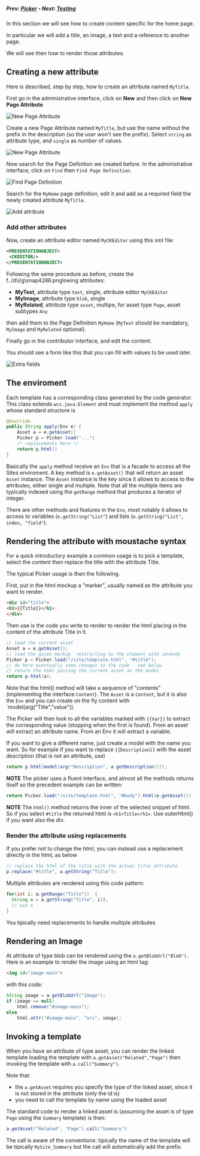 ##### Prev:  [Picker](Picker.md) - Next:  [Testing](Testing.md)

In this section we will see how to create content specific for the home page.

In particular we will add a title, an image, a text and a reference to another page.

We will see then how to render those attributes.

## Creating a new attribute

Here is described, step by step, how to create an attribute named `MyTitle`.

First go in the administrative interface, click on **New** and then click on **New Page Attribute**

![New Page Attribute](../img/snap4806.png)

Create a new Page Attribute named `MyTitle`, but use the name without the prefix in the description (so the user won't see the prefix). Select `string` as attribute type, and `single` as number of values.

![New Page Attribute ](../img/snap4829.png)

Now search for the Page Definition we created before. In the administrative interface, click on `Find` then `Find Page Definition`.

![Find Page Definition](../img/snap6558.png)

Search for the `MyHome` page definition, edit it and add as a required field the newly created attribute `MyTitle`.

![Add attribute](../img/snap7313.png)

### Add other attributes

Now, create an attribute editor named `MyCKEditor` using this xml file:

```xml
<PRESENTATIONOBJECT>
 <CKEDITOR/>
</PRESENTATIONOBJECT>
```

Following the same procedure as before, create the f../d\i/g\snap4286.pnglowing attributes:

- **MyText**, attribute type `text`, single, attribute editor `MyCKEditor`
- **MyImage**, attribute type `blob`, single
- **MyRelated**, attribute type `asset`, multipe, for asset type `Page`, asset subtypes `Any`

then add them to the Page Definition `MyHome` (`MyText` should be mandatory, `MyImage` and `MyRelated` optional).

Finally go in the contributor interface, and edit the content.  

You should see a form like this that you can fill with values to be used later.

![Extra fields](../img/snap4286.png)

## The enviroment

Each template has a corresponding class generated by the code generator. This class extends `wcs.java.Element` and must implement the method `apply` whose standard structure is

```java
@Override
public String apply(Env e) {
	Asset a = e.getAsset()
    Picker p = Picker.load("...")
    /* replacements here */
    return p.html() 
}
```

Basically the `apply` method receive an `Env` that is a facade to access all the Sites enviroment.  A key method is `e.getAsset()` that will return an asset `Asset` instance. The `Asset` instance is the key since it allows to access to the attributes, either single and multiple. Note that all the multiple items are typically indexed using the `getRange` method that produces a iterator of integer.

There are other methods and features in the `Env`, most notably it allows to access to variables (`e.getString("List"`) and lists (`e.getString("List", index, "field"`). 


## Rendering the attribute with moustache syntax

For a quick introductory example a common usage is to pick a template, select the content then replace the title with the attribute Title. 

The typical Picker usage is then the following.

First, put in the html mockup a "marker", usually named as the attribute you want to render.

```html
<div id="title">
<h1>{{Title}}</h1>
</div>
```

Then use is the code you write to render to render the html placing in the content of the attribute Title in it.

```java
// load the current asset
Asset a = e.getAsset();
// load the given mockup  restricting to the element with id=body
Picker p = Picker.load("/site/template.html", "#title");
// do here eventually some changes to the code - see below
// return the html passing the current asset as the model
return p.html(a);
```
Note that the html() method will take a sequence of "contents" (implementing the interface `Content`). The `Asset` is a `Content`, but it is also the  `Env` and you can create on the fly content with `model(arg("Title","value")).

The Picker will then look to all the variables marked with `{{Var}}` to extract the corresponding value (stopping when the first is found). From an asset will extract an attribute name. From an Env it will extract a variable.

If you want to give a different name, just create a model with the name you want. So for example if you want to replace `{{Description}}` with the asset description (that is not an attribute, use)


```java
return p.html(model(arg("Description", a.getDescription()));
```

**NOTE** The picker uses a fluent interface, and almost all the methods returns itself so the precedent example can be written:

```java
return Picker.load("/site/template.html", "#body").html(e.getAsset())
```

**NOTE** The `html()` method returns the inner of the selected snippet of html. So if you select `#title` the returned html is `<h1>Title</h1>`. Use outerHtml() if you want also the div.

### Render the attribute using replacements

If you prefer not to change the html, you can instead use a replacement directly in the html, as below

```java
// replace the html of the title with the actual title attribute
p.replace("#title", a.getString("Title");
```

Multiple attributes are rendered using this code pattern:

```java
for(int i: a.getRange("Title"))  {
  String x = a.getString("Title", i));
  // use x
}
````

You tipically need replacements to handle multiple attributes

## Rendering an Image

At attribute of type blob can be rendered using the `a.getBlobUrl("Blob")`. Here is an example to render the image using an html tag:

```html
<img id="image-main">
```

with this code:

```java
String image = a.getBlobUrl("Image");
if (image == null)
	html.remove("#image-main");
else
	html.attr("#image-main", "src", image);
```

## Invoking a template

When you have an attribute of type asset, you can render the linked template loading the template with `a.getAsset("Related","Page")` then invoking the template with `a.call("Summary")`. 

Note that:

- the `a.getAsset` requires you specify the type of the linked asset, since it is not stored in the attribute (only the id is)
- you need to call the template by name using the loaded asset

The standard code to render a linked asset is (assuming the asset is of type `Page` using the `Summary` template) is then:

```java
a.getAsset("Related", "Page").call("Summary")
```

The call is aware of the conventions: tipically the name of the template will be tipically `MySite_Summary` but the call will automatically add the prefix.
